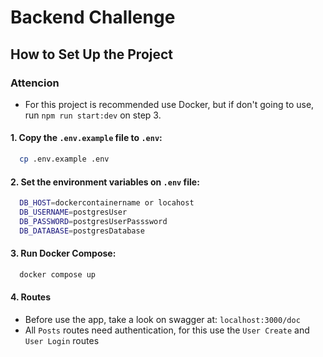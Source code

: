 # Backend Challenge

## How to Set Up the Project

### Attencion
- For this project is recommended use Docker, but if don't going to use, run `npm run start:dev` on step 3.
#### 1. Copy the `.env.example` file to `.env`:

  ```bash
    cp .env.example .env
  ```

#### 2. Set the environment variables on `.env` file:
  ```bash
    DB_HOST=dockercontainername or locahost
    DB_USERNAME=postgresUser
    DB_PASSWORD=postgresUserPasssword
    DB_DATABASE=postgresDatabase
  ```

#### 3. Run Docker Compose:
  ```bash
    docker compose up
  ```

#### 4. Routes

- Before use the app, take a look on swagger at: `localhost:3000/doc`
- All `Posts` routes need authentication, for this use the `User Create` and `User Login` routes
